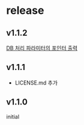 # release #

## v1.1.2 ##
[DB 처리 파라미터의 포인터 출력](https://github.com/fatima-go/queryman/issues/6)

## v1.1.1 ##
- LICENSE.md 추가

## v1.1.0 ##
initial
